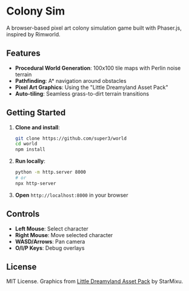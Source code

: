 # Colony Sim

A browser-based pixel art colony simulation game built with Phaser.js, inspired by Rimworld.

## Features

- **Procedural World Generation**: 100x100 tile maps with Perlin noise terrain
- **Pathfinding**: A* navigation around obstacles  
- **Pixel Art Graphics**: Using the "Little Dreamyland Asset Pack"
- **Auto-tiling**: Seamless grass-to-dirt terrain transitions

## Getting Started

1. **Clone and install**:
   ```bash
   git clone https://github.com/super3/world
   cd world
   npm install
   ```

2. **Run locally**:
   ```bash
   python -m http.server 8000
   # or
   npx http-server
   ```

3. **Open** `http://localhost:8000` in your browser

## Controls

- **Left Mouse**: Select character
- **Right Mouse**: Move selected character  
- **WASD/Arrows**: Pan camera
- **O/I/P Keys**: Debug overlays

## License

MIT License. Graphics from [Little Dreamyland Asset Pack](https://starmixu.itch.io/little-dreamyland-asset-pack) by StarMixu.
